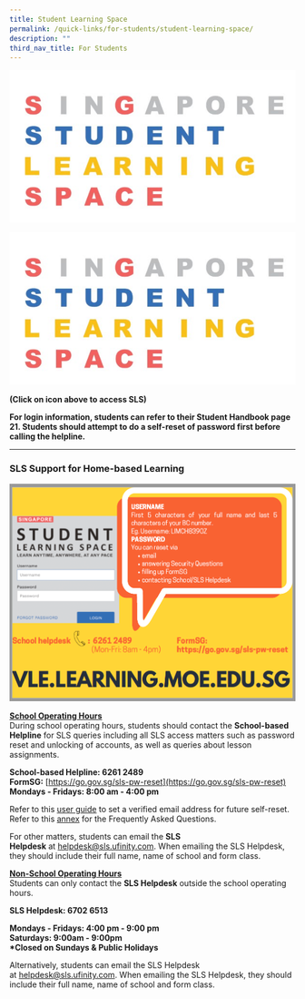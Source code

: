 ```yaml
---
title: Student Learning Space
permalink: /quick-links/for-students/student-learning-space/
description: ""
third_nav_title: For Students
---
```

![](/images/SLS.jpg)

<a href="[https://vle.learning.moe.edu.sg/login](https://vle.learning.moe.edu.sg/login)">  
<img src="/images/SLS.jpg">
</a>
	
**(Click on icon above to access SLS)**

**For login information, students can refer to their Student Handbook page 21. Students should attempt to do a self-reset of password first before calling the helpline.**

-------------

### SLS Support for Home-based Learning

![](/images/SLS%20poster2.png)

<u><strong> School Operating Hours </strong></u> <br>
During school operating hours, students should contact the **School-based Helpline** for SLS queries including all SLS access matters such as password reset and unlocking of accounts, as well as queries about lesson assignments.

**School-based Helpline: 6261 2489** <br>
**FormSG:** [https://go.gov.sg/sls-pw-reset](https://go.gov.sg/sls-pw-reset) <br>
**Mondays - Fridays: 8:00 am - 4:00 pm**

Refer to this [user guide](/files/User%20Guide%20-%20Register%20Verified%20Email%20Address.pdf) to set a verified email address for future self-reset. <br>
Refer to this [annex](https://drive.google.com/file/d/17Ski4MC6JAnB3xoEkFmkWG4Vc9daD3GE/view) for the Frequently Asked Questions.  

For other matters, students can email the **SLS Helpdesk** at [helpdesk@sls.ufinity.com](mailto:helpdesk@sls.ufinity.com). When emailing the SLS Helpdesk, they should include their full name, name of school and form class.

<u><Strong> Non-School Operating Hours </strong></u><br>
Students can only contact the **SLS Helpdesk** outside the school operating hours.

**SLS Helpdesk: 6702 6513** 

**Mondays - Fridays: 4:00 pm - 9:00 pm** <br>
**Saturdays: 9:00am - 9:00pm** <br>
**\*Closed on Sundays & Public Holidays**

Alternatively, students can email the SLS Helpdesk at [helpdesk@sls.ufinity.com](mailto:helpdesk@sls.ufinity.com). When emailing the SLS Helpdesk, they should include their full name, name of school and form class.